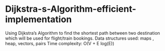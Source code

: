 # Dijkstra-s-Algorithm-efficient-implementation
Using Dijkstra’s Algorithm to find the shortest path between two destination which will be used for flight/train bookings. Data structures used: maps , heap, vectors, pairs  Time complexity: O(V + E log(E))
